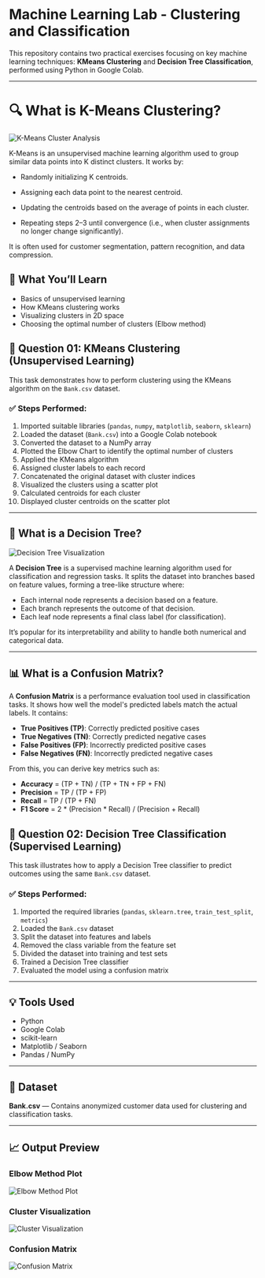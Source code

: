 # Machine Learning Lab - Clustering and Classification

This repository contains two practical exercises focusing on key machine learning techniques: **KMeans Clustering** and **Decision Tree Classification**, performed using Python in Google Colab.

---
# 🔍 What is K-Means Clustering?

![K-Means Cluster Analysis](k-means-cluster-analysis.png)



K-Means is an unsupervised machine learning algorithm used to group similar data points into K distinct clusters. It works by:

- Randomly initializing K centroids.

- Assigning each data point to the nearest centroid.

- Updating the centroids based on the average of points in each cluster.

- Repeating steps 2–3 until convergence (i.e., when cluster assignments no longer change significantly).

It is often used for customer segmentation, pattern recognition, and data compression.

## 🚀 What You’ll Learn

- Basics of unsupervised learning
- How KMeans clustering works
- Visualizing clusters in 2D space
- Choosing the optimal number of clusters (Elbow method)

## 📌 Question 01: KMeans Clustering (Unsupervised Learning)

This task demonstrates how to perform clustering using the KMeans algorithm on the `Bank.csv` dataset.

### ✅ Steps Performed:
1. Imported suitable libraries (`pandas`, `numpy`, `matplotlib`, `seaborn`, `sklearn`)
2. Loaded the dataset (`Bank.csv`) into a Google Colab notebook
3. Converted the dataset to a NumPy array
4. Plotted the Elbow Chart to identify the optimal number of clusters
5. Applied the KMeans algorithm
6. Assigned cluster labels to each record
7. Concatenated the original dataset with cluster indices
8. Visualized the clusters using a scatter plot
9. Calculated centroids for each cluster
10. Displayed cluster centroids on the scatter plot

---

## 🌳 What is a Decision Tree?

![Decision Tree Visualization](Decision_tree.PNG)

A **Decision Tree** is a supervised machine learning algorithm used for classification and regression tasks. It splits the dataset into branches based on feature values, forming a tree-like structure where:

- Each internal node represents a decision based on a feature.
- Each branch represents the outcome of that decision.
- Each leaf node represents a final class label (for classification).

It’s popular for its interpretability and ability to handle both numerical and categorical data.

---

## 📊 What is a Confusion Matrix?

A **Confusion Matrix** is a performance evaluation tool used in classification tasks. It shows how well the model's predicted labels match the actual labels. It contains:

- **True Positives (TP)**: Correctly predicted positive cases  
- **True Negatives (TN)**: Correctly predicted negative cases  
- **False Positives (FP)**: Incorrectly predicted positive cases  
- **False Negatives (FN)**: Incorrectly predicted negative cases

From this, you can derive key metrics such as:

- **Accuracy** = (TP + TN) / (TP + TN + FP + FN)  
- **Precision** = TP / (TP + FP)  
- **Recall** = TP / (TP + FN)  
- **F1 Score** = 2 * (Precision * Recall) / (Precision + Recall)


## 📌 Question 02: Decision Tree Classification (Supervised Learning)

This task illustrates how to apply a Decision Tree classifier to predict outcomes using the same `Bank.csv` dataset.

### ✅ Steps Performed:
1. Imported the required libraries (`pandas`, `sklearn.tree`, `train_test_split`, `metrics`)
2. Loaded the `Bank.csv` dataset
3. Split the dataset into features and labels
4. Removed the class variable from the feature set
5. Divided the dataset into training and test sets
6. Trained a Decision Tree classifier
7. Evaluated the model using a confusion matrix

---

## 💡 Tools Used

- Python
- Google Colab
- scikit-learn
- Matplotlib / Seaborn
- Pandas / NumPy

---

## 📎 Dataset

**Bank.csv** — Contains anonymized customer data used for clustering and classification tasks.

---

## 📈 Output Preview

### Elbow Method Plot
![Elbow Method Plot](Elbow%20Method%20Plot.PNG)

### Cluster Visualization
![Cluster Visualization](Cluster%20Visualization.PNG)

### Confusion Matrix
![Confusion Matrix](Confusion%20Matrix.PNG)




